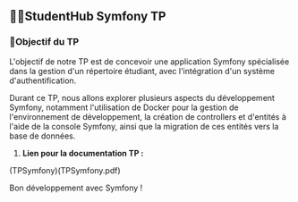 ## 🧑‍🎓StudentHub Symfony TP

### 🥇Objectif du TP

L'objectif de notre TP est de concevoir une application Symfony spécialisée dans la gestion d'un répertoire étudiant, avec l'intégration d'un système d'authentification.

 Durant ce TP, nous allons explorer plusieurs aspects du développement Symfony, notamment l'utilisation de Docker pour la gestion de l'environnement de développement, la création de controllers et d'entités à l'aide de la console Symfony, ainsi que la migration de ces entités vers la base de données.

1. **Lien pour la documentation TP :**
   
(TPSymfony)(TPSymfony.pdf)

Bon développement avec Symfony !
